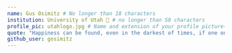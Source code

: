 ```yaml
---
name: Gus Osimitz # No longer than 18 characters
institution: University of Utah 🚩 # no longer than 58 characters
profile_pic: utahlogo.jpg # Name and extension of your profile picture(ex. mona.png)
quote: "Happiness can be found, even in the darkest of times, if one only remembers to turn on the light." # no longer than 100 characters
github_user: gosimitz
---
```

